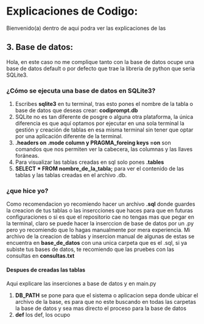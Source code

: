 # Explicaciones de Codigo:
Bienvenido(a) dentro de aqui podra ver las explicaciones de las 
## 3. Base de datos: 
Hola, en este caso no me complique tanto con la base de datos ocupe una base de datos default o por defecto que trae la libreria de python que seria SQLite3.
### ¿Cómo se ejecuta una base de datos en SQLite3? 
1. Escribes **sqlite3** en tu terminal, tras esto pones el nombre de la tabla o base de datos que deseas crear: **codiprompt.db**
2. SQLite no es tan diferente de posgre o alguna otra plataforma, la única diferencia es que aquí optamos por ejecutar en una sola terminal la gestión y creación de tablas en esa misma terminal sin tener que optar por una aplicación diferente de la terminal.
3. **.headers on .mode column y PRAGMA_foreing keys =on** son comandos que nos permiten ver la cabecera, las columnas y las llaves foráneas.
4. Para visualizar las tablas creadas en sql solo  pones **.tables**
5. **SELECT * FROM nombre_de_la_tabla;** para ver el contenido de las tablas y las tablas creadas en el archivo .db.  
  
### ¿que hice yo? 
Como recomendacion yo recomiendo hacer un archivo **.sql** donde guardes la creacion de tus tablas o las insercciones que haces para que en futuras configuraciones o si es que el repositorio cae no tengas mas que pegar en la terminal, claro se puede hacer la inserccion de base de datos por un .py pero yo recomiendo que lo hagas manualmente por mera experiencia. Mi archivo de la creacion de tablas y insercion manual de algunas de estas se encuentra en **base_de_datos** con una unica carpeta que es el .sql, si ya subiste tus bases de datos, te recomiendo que las pruebes con las consultas en **consultas.txt**

#### Despues de creadas las tablas 
Aqui explicare las inserciones a base de datos y en main.py
1. **DB_PATH** se pone para que el sistema o aplicacion sepa donde ubicar el archivo de la base, es para que no este buscando en todas las carpetas la base de datos y sea mas directo el proceso para la base de datos 
2. **def** los def, los ocupo 


